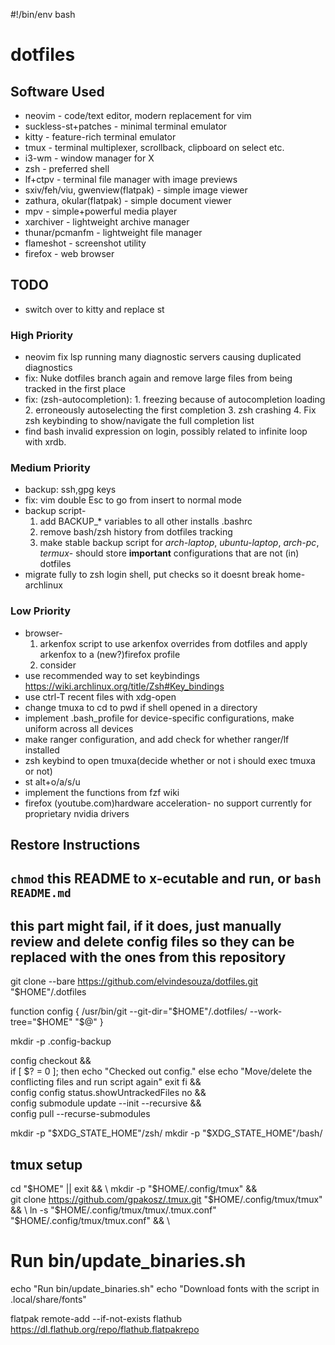 #!/bin/env bash

# dotfiles

## Software Used
- neovim - code/text editor, modern replacement for vim
- suckless-st+patches - minimal terminal emulator
- kitty - feature-rich terminal emulator
- tmux - terminal multiplexer, scrollback, clipboard on select etc. 
- i3-wm - window manager for X
- zsh - preferred shell
- lf+ctpv - terminal file manager with image previews
- sxiv/feh/viu, gwenview(flatpak) - simple image viewer
- zathura, okular(flatpak) - simple document viewer
- mpv - simple+powerful media player
- xarchiver - lightweight archive manager
- thunar/pcmanfm - lightweight file manager
- flameshot - screenshot utility
- firefox - web browser

## TODO
- switch over to kitty and replace st

### High Priority
- neovim
    fix lsp running many diagnostic servers causing duplicated diagnostics
- fix: Nuke dotfiles branch again and remove large files from being tracked in the first place
- fix: (zsh-autocompletion):
        1. freezing because of autocompletion loading
        2. erroneously autoselecting the first completion
        3. zsh crashing
        4. Fix zsh keybinding to show/navigate the full completion list
- find bash invalid expression on login, possibly related to infinite loop with xrdb. 

### Medium Priority
- backup: ssh,gpg keys
- fix: vim double Esc to go from insert to normal mode
- backup script- 
    1. add BACKUP_* variables to all other installs .bashrc
    2. remove bash/zsh history from dotfiles tracking
    3. make stable backup script for *arch-laptop*, *ubuntu-laptop*, *arch-pc*, *termux*- should store **important** configurations that are not (in) dotfiles
- migrate fully to zsh login shell, put checks so it doesnt break home-archlinux
    
### Low Priority
- browser-
    1. arkenfox script to use arkenfox overrides from dotfiles and apply arkenfox to a (new?)firefox profile
    2. consider 
- use recommended way to set keybindings https://wiki.archlinux.org/title/Zsh#Key_bindings
- use ctrl-T recent files with xdg-open 
- change tmuxa to cd to pwd if shell opened in a directory
- implement .bash_profile for device-specific configurations, make uniform across all devices
- make ranger configuration, and add check for whether ranger/lf installed
- zsh keybind to open tmuxa(decide whether or not i should exec tmuxa or not)
- st alt+o/a/s/u 
- implement the functions from fzf wiki
- firefox (youtube.com)hardware acceleration- no support currently for proprietary nvidia drivers


## Restore Instructions

## `chmod` this README to x-ecutable and run, or `bash README.md`

## this part might fail, if it does, just manually review and delete config files so they can be replaced with the ones from this repository

git clone --bare https://github.com/elvindesouza/dotfiles.git "$HOME"/.dotfiles

function config {
	/usr/bin/git --git-dir="$HOME"/.dotfiles/ --work-tree="$HOME" "$@"
}

mkdir -p .config-backup

config checkout && \
if [ $? = 0 ]; then
    echo "Checked out config."
else
    echo "Move/delete the conflicting files and run script again"
    exit
fi && \
config config status.showUntrackedFiles no && \
config submodule update --init --recursive && \
config pull --recurse-submodules

mkdir -p "$XDG_STATE_HOME"/zsh/
mkdir -p "$XDG_STATE_HOME"/bash/

## tmux setup
cd "$HOME" || exit && \
mkdir -p "$HOME/.config/tmux" && \
git clone https://github.com/gpakosz/.tmux.git "$HOME/.config/tmux/tmux" && \
ln -s "$HOME/.config/tmux/tmux/.tmux.conf" "$HOME/.config/tmux/tmux.conf" && \


# Run bin/update_binaries.sh
echo "Run bin/update_binaries.sh"
echo "Download fonts with the script in .local/share/fonts"

flatpak remote-add --if-not-exists flathub https://dl.flathub.org/repo/flathub.flatpakrepo
